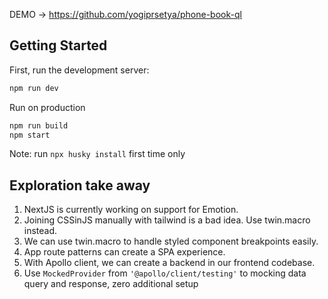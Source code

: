 DEMO -> https://github.com/yogiprsetya/phone-book-ql

## Getting Started

First, run the development server:

```bash
npm run dev
```

Run on production

```bash
npm run build
npm start
```

Note: run `npx husky install` first time only

## Exploration take away

1. NextJS is currently working on support for Emotion.
2. Joining CSSinJS manually with tailwind is a bad idea. Use twin.macro instead.
3. We can use twin.macro to handle styled component breakpoints easily.
4. App route patterns can create a SPA experience.
5. With Apollo client, we can create a backend in our frontend codebase.
6. Use `MockedProvider` from `'@apollo/client/testing'` to mocking data query and response, zero additional setup
